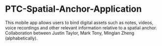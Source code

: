 # PTC-Spatial-Anchor-Application
This mobile app allows users to bind digital assets such as notes, videos, voice recordings and other relevant information relative to a spatial anchor. <br/> Collaboration between Justin Taylor, Mark Tony, Minglan Zheng (alphabetically).
